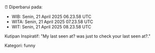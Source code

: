 ⏰ Diperbarui pada:
- WIB: Senin, 21 April 2025 06.23.58 UTC
- WITA: Senin, 21 April 2025 07.23.58 UTC
- WIT: Senin, 21 April 2025 08.23.58 UTC

Kutipan Inspiratif:
"My last seen at? was just to check your last seen at?."


Kategori: funny

